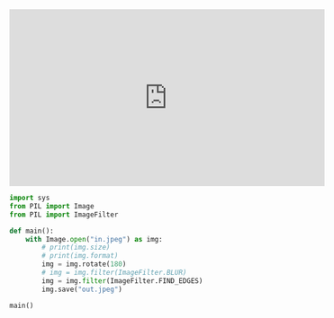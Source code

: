 <iframe width="560" height="315" 
src="https://video.cs50.io/9m1FCOHIIcA" 
title="YouTube video player" frameborder="0" 
allow="accelerometer; autoplay; clipboard-write; encrypted-media; gyroscope; picture-in-picture" 
allowfullscreen></iframe>

```python
import sys
from PIL import Image
from PIL import ImageFilter

def main():
    with Image.open("in.jpeg") as img:
        # print(img.size)
        # print(img.format)
        img = img.rotate(180)
		# img = img.filter(ImageFilter.BLUR)
        img = img.filter(ImageFilter.FIND_EDGES)
        img.save("out.jpeg")

main()


```
